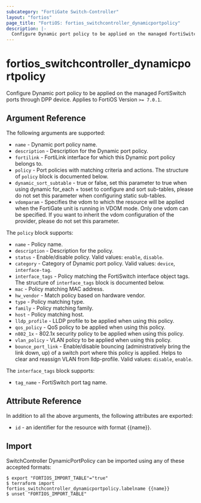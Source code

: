 ```yaml
---
subcategory: "FortiGate Switch-Controller"
layout: "fortios"
page_title: "FortiOS: fortios_switchcontroller_dynamicportpolicy"
description: |-
  Configure Dynamic port policy to be applied on the managed FortiSwitch ports through DPP device.
---
```


# fortios_switchcontroller_dynamicportpolicy
Configure Dynamic port policy to be applied on the managed FortiSwitch ports through DPP device. Applies to FortiOS Version `>= 7.0.1`.

## Argument Reference

The following arguments are supported:

* `name` - Dynamic port policy name.
* `description` - Description for the Dynamic port policy.
* `fortilink` - FortiLink interface for which this Dynamic port policy belongs to.
* `policy` - Port policies with matching criteria and actions. The structure of `policy` block is documented below.
* `dynamic_sort_subtable` - true or false, set this parameter to true when using dynamic for_each + toset to configure and sort sub-tables, please do not set this parameter when configuring static sub-tables.
* `vdomparam` - Specifies the vdom to which the resource will be applied when the FortiGate unit is running in VDOM mode. Only one vdom can be specified. If you want to inherit the vdom configuration of the provider, please do not set this parameter.

The `policy` block supports:

* `name` - Policy name.
* `description` - Description for the policy.
* `status` - Enable/disable policy. Valid values: `enable`, `disable`.
* `category` - Category of Dynamic port policy. Valid values: `device`, `interface-tag`.
* `interface_tags` - Policy matching the FortiSwitch interface object tags. The structure of `interface_tags` block is documented below.
* `mac` - Policy matching MAC address.
* `hw_vendor` - Match policy based on hardware vendor.
* `type` - Policy matching type.
* `family` - Policy matching family.
* `host` - Policy matching host.
* `lldp_profile` - LLDP profile to be applied when using this policy.
* `qos_policy` - QoS policy to be applied when using this policy.
* `n802_1x` - 802.1x security policy to be applied when using this policy.
* `vlan_policy` - VLAN policy to be applied when using this policy.
* `bounce_port_link` - Enable/disable bouncing (administratively bring the link down, up) of a switch port where this policy is applied. Helps to clear and reassign VLAN from lldp-profile. Valid values: `disable`, `enable`.

The `interface_tags` block supports:

* `tag_name` - FortiSwitch port tag name.


## Attribute Reference

In addition to all the above arguments, the following attributes are exported:
* `id` - an identifier for the resource with format {{name}}.

## Import

SwitchController DynamicPortPolicy can be imported using any of these accepted formats:
```
$ export "FORTIOS_IMPORT_TABLE"="true"
$ terraform import fortios_switchcontroller_dynamicportpolicy.labelname {{name}}
$ unset "FORTIOS_IMPORT_TABLE"
```
